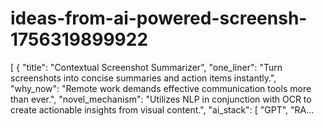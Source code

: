 # ideas-from-ai-powered-screensh-1756319899922
[ { "title": "Contextual Screenshot Summarizer", "one_liner": "Turn screenshots into concise summaries and action items instantly.", "why_now": "Remote work demands effective communication tools more than ever.", "novel_mechanism": "Utilizes NLP in conjunction with OCR to create actionable insights from visual content.", "ai_stack": [ "GPT", "RA...

